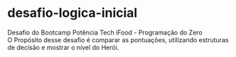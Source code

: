 # desafio-logica-inicial
 Desafio do Bootcamp Potência Tech iFood - Programação do Zero<br>
O Propósito desse desafio é comparar as pontuações, utilizando estruturas de decisão e mostrar o nível do Herói.
